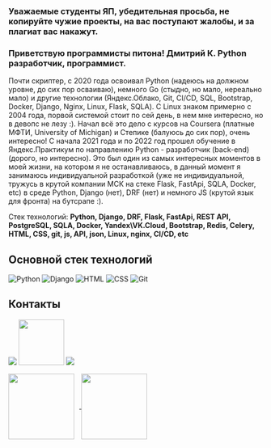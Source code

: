 ### Уважаемые студенты ЯП, убедительная просьба, не копируйте чужие проекты, на вас поступают жалобы, и за плагиат вас накажут.

### Приветствую программисты питона! Дмитрий К. Python разработчик, программист.
Почти скриптер, с 2020 года освоивал Python (надеюсь на должном уровне, до сих пор осваиваю), немного Go (стыдно, но мало, нереально мало) и другие технологии (Яндекс.Облако, Git, CI/CD, SQL, Bootstrap, Docker, Django, Nginx, Linux, Flask, SQLA). С Linux знаком примерно с 2004 года, порвой системой стоит по сей день, в нем мне интересно, но в девопс не лезу :).
Начал всё это дело с курсов на Coursera (платные МФТИ, University of Michigan) и Степике (балуюсь до сих пор), очень интересно! C начала 2021 года и по 2022 год прошел обучение в Яндекс.Практикум по направлению Python - разработчик (back-end) (дорого, но интересно). Это был один из самых интересных моментов в моей жизни, на котором я не останавливаюсь, в данный момент я занимаюсь индивидуальной разработкой (уже не индивидуальной, тружусь в крутой компании МСК на стеке Flask, FastApi, SQLA, Docker, etc) в среде Python, Django (нет), DRF (нет) и немного JS (крутой язык для фронта) на бутсрапе :).

Стек технологий:
**Python, Django, DRF, Flask, FastApi, REST API, PostgreSQL, SQLA, Docker, Yandex\VK.Cloud, Bootstrap, Redis, Celery, HTML, CSS, git, js, API, json, Linux, nginx, CI/CD, etc**

## Основной стек технологий
![Python](/svg/python.svg)
![Django](/svg/django.svg)
![HTML](/svg/html-5.svg)
![CSS](/svg/css3.svg)
![Git](/svg/git.svg)

## Контакты
[<img src="./svg/telegram.svg">](https://t.me/Dmitriy_id)
[<img src="./svg/gmail.svg" width="90px" height="90px">](mailto:thebrootos@gmail.com)
[<img src="./svg/Linkedin.svg">](https://www.linkedin.com/in/dmitriy-klepikov/)

<div>
<a href="https://github-readme-stats.vercel.app/api?username=themasterid&hide=contribs&show_icons=true&theme=dark">
  <img  align="center" height="130" style="margin-right: 10px" src="https://github-readme-stats.vercel.app/api?username=themasterid&hide=contribs&show_icons=true&theme=dark" />
</a>
<a href="https://github-readme-stats.vercel.app/api/top-langs/?username=themasterid&layout=compact&theme=dark">
  <img align="center" height="130" src="https://github-readme-stats.vercel.app/api/top-langs/?username=themasterid&layout=compact&theme=dark" />
</a>
</div>
